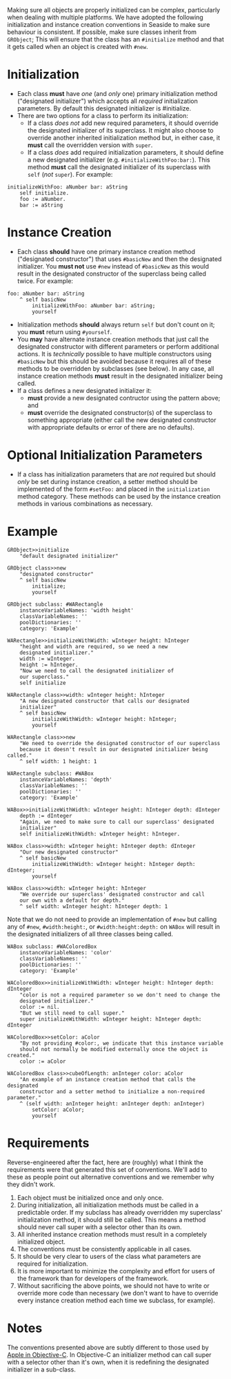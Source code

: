 Making sure all objects are properly initialized can be complex, particularly when dealing with multiple platforms. We have adopted the following initialization and instance creation conventions in Seaside to make sure behaviour is consistent. If possible, make sure classes inherit from `GRObject`; This will ensure that the class has an `#initialize` method and that it gets called when an object is created with `#new`.

# Initialization #

  * Each class **must** have _one_ (and _only_ one) primary initialization method ("designated initializer") which accepts all _required_ initialization parameters. By default this designated initializer is #initialize.
  * There are two options for a class to perform its initialization:
    * If a class _does not_ add new required parameters, it should override the designated initializer of its superclass. It might also choose to override another inherited initialization method but, in either case, it **must** call the overridden version with `super`.
    * If a class _does_ add required initialization parameters, it should define a new designated initializer (e.g. `#initializeWithFoo:bar:`). This method **must** call the designated initializer of its superclass with `self` (_not_ `super`). For example:

```
initializeWithFoo: aNumber bar: aString
	self initialize.
	foo := aNumber.
	bar := aString
```

# Instance Creation #

  * Each class **should** have one primary instance creation method ("designated constructor") that uses `#basicNew` and then the designated initializer. You **must not** use `#new` instead of `#basicNew` as this would result in the designated constructor of the superclass being called twice. For example:

```
foo: aNumber bar: aString
	^ self basicNew
		initializeWithFoo: aNumber bar: aString;
		yourself
```

  * Initialization methods **should** always return `self` but don't count on it; you **must** return using `#yourself`.
  * You **may** have alternate instance creation methods that just call the designated constructor with different parameters or perform additional actions. It is _technically_ possible to have multiple constructors using `#basicNew` but this should be avoided because it requires all of these methods to be overridden by subclasses (see below). In any case, all instance creation methods **must** result in the designated initializer being called.
  * If a class defines a new designated initializer it:
    * **must** provide a new designated contructor using the pattern above; and
    * **must** override the designated constructor(s) of the superclass to something appropriate (either call the new designated constructor with appropriate defaults or error of there are no defaults).

# Optional Initialization Parameters #

  * If a class has initialization parameters that are _not_ required but should _only_ be set during instance creation, a setter method should be implemented of the form `#setFoo:` and placed in the `initialization` method category. These methods can be used by the instance creation methods in various combinations as necessary.

# Example #

```
GRObject>>initialize
	"default designated initializer"

GRObject class>>new
	"designated constructor"
	^ self basicNew
		initialize;
		yourself

GRObject subclass: #WARectangle
	instanceVariableNames: 'width height'
	classVariableNames: ''
	poolDictionaries: ''
	category: 'Example'

WARectangle>>initializeWithWidth: wInteger height: hInteger
	"height and width are required, so we need a new
	designated initializer."
	width := wInteger.
	height := hInteger.
	"Now we need to call the designated initializer of
	our superclass."
	self initialize

WARectangle class>>width: wInteger height: hInteger
	"A new designated constructor that calls our designated
	initializer"
	^ self basicNew
		initializeWithWidth: wInteger height: hInteger;
		yourself

WARectangle class>>new
	"We need to override the designated constructor of our superclass
	because it doesn't result in our designated initializer being called."
	^ self width: 1 height: 1

WARectangle subclass: #WABox
	instanceVariableNames: 'depth'
	classVariableNames: ''
	poolDictionaries: ''
	category: 'Example'

WABox>>initializeWithWidth: wInteger height: hInteger depth: dInteger
	depth := dInteger
	"Again, we need to make sure to call our superclass' designated
	initializer"
	self initializeWithWidth: wInteger height: hInteger.

WABox class>>width: wInteger height: hInteger depth: dInteger
	"Our new designated constructor"
	^ self basicNew
		initializeWithWidth: wInteger height: hInteger depth: dInteger;
		yourself

WABox class>>width: wInteger height: hInteger
	"We override our superclass' designated constructor and call
	our own with a default for depth."
	^ self width: wInteger height: hInteger depth: 1
```

Note that we do not need to provide an implementation of `#new` but calling any of `#new`, `#width:height:`, or `#width:height:depth:` on `WABox` will result in the designated initializers of all three classes being called.

```
WABox subclass: #WAColoredBox
	instanceVariableNames: 'color'
	classVariableNames: ''
	poolDictionaries: ''
	category: 'Example'

WAColoredBox>>initializeWithWidth: wInteger height: hInteger depth: dInteger
	"color is not a required parameter so we don't need to change the
	designated initializer."
	color := nil.
	"But we still need to call super."
	super initializeWithWidth: wInteger height: hInteger depth: dInteger

WAColoredBox>>setColor: aColor
	"By not providing #color:, we indicate that this instance variable
	should not normally be modified externally once the object is created."
	color := aColor

WAColoredBox class>>cubeOfLength: anInteger color: aColor
	"An example of an instance creation method that calls the designated
	constructor and a setter method to initialize a non-required parameter."
	^ (self width: anInteger height: anInteger depth: anInteger)
		setColor: aColor;
		yourself
```

# Requirements #

Reverse-engineered after the fact, here are (roughly) what I think the requirements were that generated this set of conventions. We'll add to these as people point out alternative conventions and we remember why they didn't work.

  1. Each object must be initialized once and only once.
  1. During initialization, all initialization methods must be called in a predictable order. If my subclass has already overridden my superclass' initialization method, it should still be called. This means a method should never call super with a selector other than its own.
  1. All inherited instance creation methods must result in a completely initialized object.
  1. The conventions must be consistently applicable in all cases.
  1. It should be very clear to users of the class what parameters are required for initialization.
  1. It is more important to minimize the complexity and effort for users of the framework than for developers of the framework.
  1. Without sacrificing the above points, we should not have to write or override more code than necessary (we don't want to have to override every instance creation method each time we subclass, for example).

# Notes #
The conventions presented above are subtly different to those used by [Apple in Objective-C](http://developer.apple.com/library/ios/#documentation/general/conceptual/CocoaEncyclopedia/Initialization/Initialization.html). In Objective-C an initializer method can call super with a selector other than it's own, when it is redefining the designated initializer in a sub-class.
